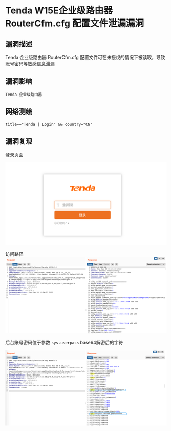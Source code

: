 # Tenda W15E企业级路由器 RouterCfm.cfg 配置文件泄漏漏洞

## 漏洞描述

Tenda 企业级路由器 RouterCfm.cfg 配置文件可在未授权的情况下被读取，导致账号密码等敏感信息泄漏

## 漏洞影响

```
Tenda 企业级路由器
```

## 网络测绘

```
title=="Tenda | Login" && country="CN"
```

## 漏洞复现

登录页面

![image-20220519181331832](images/202205191813876.png)

访问路径![image-20220519181508329](images/202205191815422.png)

后台账号密码位于参数 `sys.userpass` base64解密后的字符

![image-20220519181456848](images/202205191814923.png)